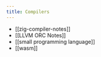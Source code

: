 ```yaml
---
title: Compilers
---
```


- [[zig-compiler-notes]]
- [[LLVM ORC Notes]]
- [[small programming language]]
- [[wasm]]